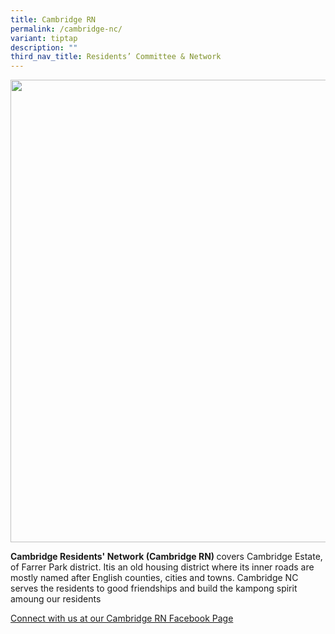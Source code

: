 ```yaml
---
title: Cambridge RN
permalink: /cambridge-nc/
variant: tiptap
description: ""
third_nav_title: Residents’ Committee & Network
---
```

<div class="isomer-image-wrapper">
<img style="width: 740px; color: rgb(0, 0, 0); font-family: system-ui, -apple-system, &quot;system-ui&quot;, &quot;Segoe UI&quot;, Roboto, Oxygen, Ubuntu, Cantarell, &quot;Open Sans&quot;, &quot;Helvetica Neue&quot;, sans-serif; font-size: medium; font-style: normal; font-variant-ligatures: normal; font-variant-caps: normal; font-weight: 400; letter-spacing: normal; orphans: 2; text-align: start; text-indent: 0px; text-transform: none; widows: 2; word-spacing: 0px; -webkit-text-stroke-width: 0px; white-space: normal; text-decoration-thickness: initial; text-decoration-style: initial; text-decoration-color: initial;" height="auto" width="100%" src="https://moca.sgp1.cdn.digitaloceanspaces.com/Our%20Communities/64f7085e5c4fe4a7f68260e6_25%2520%2526%252026%2520July%25202022(11).webp">
</div>
<p><strong>Cambridge Residents' Network (Cambridge RN) </strong>covers Cambridge
Estate, of Farrer Park district. Itis an old housing district where its
inner roads are mostly named after English counties, cities and towns.
Cambridge NC serves the residents to good friendships and build the kampong
spirit amoung our residents</p>
<p><a href="https://www.facebook.com/MoulmeinCambridgeRN" rel="noopener nofollow" target="_blank">Connect with us at our Cambridge RN Facebook Page</a>
</p>